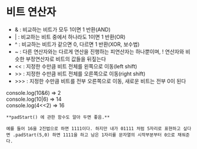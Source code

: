 # 비트 연산자


- & : 비교하는 비트가 모두 1이면 1 반환(AND)
- | : 비교하는 비트 중에서 하나라도 1이면 1 반환(OR)
- ^ : 비교하는 비트가 같으면 0, 다르면 1 반환(XOR, 보수법)
- ~ : 다른 연산자와는 다르게 연산을 진행하는 피연산자는 하나뿐이며, ! 연산자와 비슷한 부정연산자로 비트의 값들을 뒤짚는다
- << : 지정한 수만큼 비트 전체를 왼쪽으로 이동(left shift)
- &#62;&#62; : 지정한 수만큼 비트 전체를 오른쪽으로 이동(right shift)
- &#62;&#62;&#62; : 지정한 수만큼 비트를 전부 오른쪽으로 이동, 새로운 비트는 전부 0이 된다




console.log(10&6)  => 2  
console.log(10|6)  => 14  
console.log(4<<2)  => 16


```
**padStart() 에 관한 함수도 알아 두면 좋음.**

예를 들어 16을 2진법으로 하면 1111이다. 하지만 내가 01111 처럼 5자리로 표현하고 싶다면 .padStart(5,0) 하면 1111을 하고 남은 1자리를 문자열의 시작부분부터 0으로 채워준다.
```
